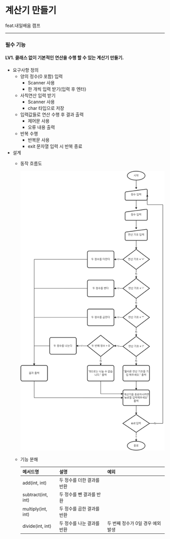 # 계산기 만들기
feat.내일배움 캠프

---

### 필수 기능
#### LV1. 클래스 없이 기본적인 연산을 수행 할 수 있는 계산기 만들기.
- 요구사항 정의
  - 양의 정수(0 포함) 입력
    - Scanner 사용
    - 한 개씩 입력 받기(입력 후 엔터)
  - 사칙연산 입력 받기
    - Scanner 사용
    - char 타입으로 저장
  - 입력값들로 연산 수행 후 결과 출력
    - 제어문 사용
    - 오류 내용 출력
  - 반복 수행
    - 반복문 사용
    - exit 문자열 입력 시 반복 종료
- 설계
  - 동작 흐름도

    ![](read_me_img/lv1_flowchart.png)
  - 기능 분해
    
      | 메서드명               | 설명              | 예외                   |
      |--------------------|:----------------|:---------------------|
      | add(int, int)      | 두 정수를 더한 결과를 반환 |                      |
      | subtract(int, int) | 두 정수를 뺀 결과를 반환  |                      |
      | multiply(int, int) | 두 정수를 곱한 결과를 반환 |                      |
      | divide(int, int)   | 두 정수를 나눈 결과를 반환 | 두 번째 정수가 0일 경우 예외 발생 |
  
